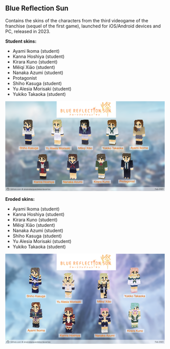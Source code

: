 ## Blue Reflection Sun
Contains the skins of the characters from the third videogame of the franchise (sequel of the first game), launched for iOS/Android devices and PC, released in 2023.

**Student skins:**
- Ayami Ikoma (student)
- Kanna Hoshiya (student)
- Kirara Kuno (student)
- Měiqí Xiāo (student)
- Nanaka Azumi (student)
- Protagonist
- Shiho Kasuga (student)
- Yu Alesia Morisaki (student)
- Yukiko Takaoka (student)

![Blue Reflection Sun Student](/src/img/brS/BlueReflectionSunStudentCharacters.png)

**Eroded skins:**
- Ayami Ikoma (student)
- Kanna Hoshiya (student)
- Kirara Kuno (student)
- Měiqí Xiāo (student)
- Nanaka Azumi (student)
- Shiho Kasuga (student)
- Yu Alesia Morisaki (student)
- Yukiko Takaoka (student)

![Blue Reflection Sun Eroded](/src/img/brS/BlueReflectionSunErodedCharacters.png)
